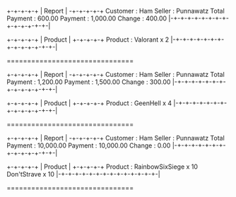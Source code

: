 
+-+-+-+-+ | Report | -+-+-+-+-+
Customer : Ham
Seller : Punnawatz
Total Payment : 600.00
Payment : 1,000.00
Change : 400.00
|-+-+-+-+-+-+-+-+-+-+-+-+-+-+-|

+-+-+-+-+ | Product | +-+-+-+-+
Product : 
Valorant x 2
|-+-+-+-+-+-+-+-+-+-+-+-+-+-+-|

===============================

+-+-+-+-+ | Report | -+-+-+-+-+
Customer : Ham
Seller : Punnawatz
Total Payment : 1,200.00
Payment : 1,500.00
Change : 300.00
|-+-+-+-+-+-+-+-+-+-+-+-+-+-+-|

+-+-+-+-+ | Product | +-+-+-+-+
Product : 
GeenHell x 4
|-+-+-+-+-+-+-+-+-+-+-+-+-+-+-|

===============================

+-+-+-+-+ | Report | -+-+-+-+-+
Customer : Ham
Seller : Punnawatz
Total Payment : 10,000.00
Payment : 10,000.00
Change : 0.00
|-+-+-+-+-+-+-+-+-+-+-+-+-+-+-|

+-+-+-+-+ | Product | +-+-+-+-+
Product : 
RainbowSixSiege x 10
Don'tStrave x 10
|-+-+-+-+-+-+-+-+-+-+-+-+-+-+-|

===============================
